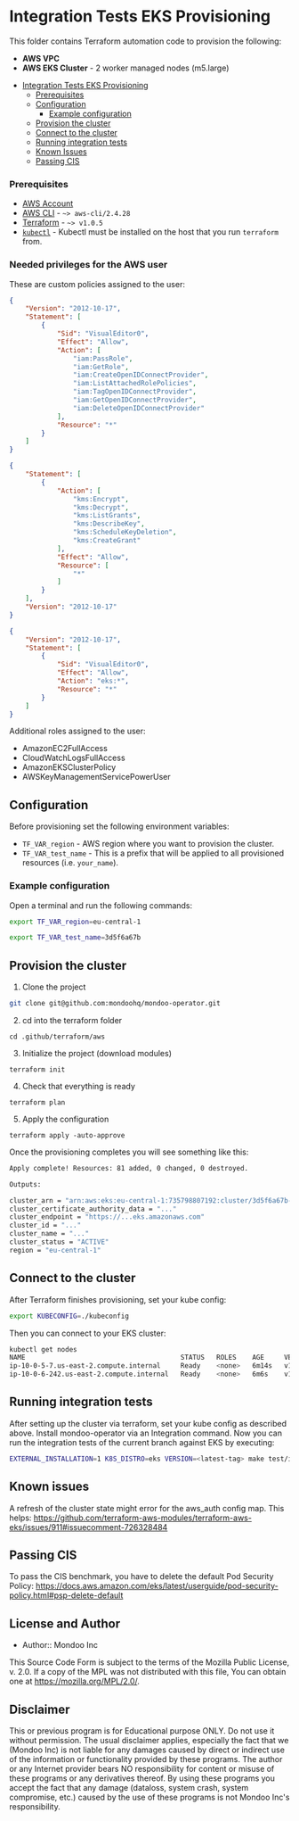# Integration Tests EKS Provisioning

This folder contains Terraform automation code to provision the following:

- **AWS VPC**
- **AWS EKS Cluster** - 2 worker managed nodes (m5.large)

<!-- @import "[TOC]" {cmd="toc" depthFrom=1 depthTo=6 orderedList=false} -->

<!-- code_chunk_output -->

- [Integration Tests EKS Provisioning](#integration-tests-eks-provisioning)
    - [Prerequisites](#prerequisites)
  - [Configuration](#configuration)
    - [Example configuration](#example-configuration)
  - [Provision the cluster](#provision-the-cluster)
  - [Connect to the cluster](#connect-to-the-cluster)
  - [Running integration tests](#running-integration-tests)
  - [Known Issues](#known-issues)
  - [Passing CIS](#passing-cis)

<!-- /code_chunk_output -->

### Prerequisites

- [AWS Account](https://aws.amazon.com/free/)
- [AWS CLI](https://docs.aws.amazon.com/cli/latest/userguide/install-cliv2.html) - `~> aws-cli/2.4.28`
- [Terraform](https://learn.hashicorp.com/tutorials/terraform/install-cli) - `~> v1.0.5`
- [`kubectl`]() - Kubectl must be installed on the host that you run `terraform` from.

### Needed privileges for the AWS user

These are custom policies assigned to the user:

```json
{
    "Version": "2012-10-17",
    "Statement": [
        {
            "Sid": "VisualEditor0",
            "Effect": "Allow",
            "Action": [
                "iam:PassRole",
                "iam:GetRole",
                "iam:CreateOpenIDConnectProvider",
                "iam:ListAttachedRolePolicies",
                "iam:TagOpenIDConnectProvider",
                "iam:GetOpenIDConnectProvider",
                "iam:DeleteOpenIDConnectProvider"
            ],
            "Resource": "*"
        }
    ]
}
```

```json
{
    "Statement": [
        {
            "Action": [
                "kms:Encrypt",
                "kms:Decrypt",
                "kms:ListGrants",
                "kms:DescribeKey",
                "kms:ScheduleKeyDeletion",
                "kms:CreateGrant"
            ],
            "Effect": "Allow",
            "Resource": [
                "*"
            ]
        }
    ],
    "Version": "2012-10-17"
}
```

```json
{
    "Version": "2012-10-17",
    "Statement": [
        {
            "Sid": "VisualEditor0",
            "Effect": "Allow",
            "Action": "eks:*",
            "Resource": "*"
        }
    ]
}
```

Additional roles assigned to the user:

- AmazonEC2FullAccess
- CloudWatchLogsFullAccess
- AmazonEKSClusterPolicy
- AWSKeyManagementServicePowerUser

## Configuration

Before provisioning set the following environment variables:

- `TF_VAR_region` - AWS region where you want to provision the cluster.
- `TF_VAR_test_name` - This is a prefix that will be applied to all provisioned resources (i.e. `your_name`).

### Example configuration 

Open a terminal and run the following commands:

```bash
export TF_VAR_region=eu-central-1

export TF_VAR_test_name=3d5f6a67b
```

## Provision the cluster

1. Clone the project
```bash title="Clone the project"
git clone git@github.com:mondoohq/mondoo-operator.git
```

2. cd into the terraform folder
```
cd .github/terraform/aws
```

3. Initialize the project (download modules)

```
terraform init
```

4. Check that everything is ready

```
terraform plan
```

5. Apply the configuration

```
terraform apply -auto-approve
```

Once the provisioning completes you will see something like this:

```bash
Apply complete! Resources: 81 added, 0 changed, 0 destroyed.

Outputs:

cluster_arn = "arn:aws:eks:eu-central-1:735798807192:cluster/3d5f6a67b-int-tests-bpke-cluster"
cluster_certificate_authority_data = "..."
cluster_endpoint = "https://...eks.amazonaws.com"
cluster_id = "..."
cluster_name = "..."
cluster_status = "ACTIVE"
region = "eu-central-1"

```

## Connect to the cluster

After Terraform finishes provisioning, set your kube config:
```bash
export KUBECONFIG=./kubeconfig
```

Then you can connect to your EKS cluster:

```bash
kubectl get nodes
NAME                                       STATUS   ROLES    AGE     VERSION
ip-10-0-5-7.us-east-2.compute.internal     Ready    <none>   6m14s   v1.21.5-eks-9017834
ip-10-0-6-242.us-east-2.compute.internal   Ready    <none>   6m6s    v1.21.5-eks-9017834
```

## Running integration tests

After setting up the cluster via terraform, set your kube config as described above.
Install mondoo-operator via an Integration command.
Now you can run the integration tests of the current branch against EKS by executing:
```bash
EXTERNAL_INSTALLATION=1 K8S_DISTRO=eks VERSION=<latest-tag> make test/integration
```

## Known issues

A refresh of the cluster state might error for the aws_auth config map.
This helps: https://github.com/terraform-aws-modules/terraform-aws-eks/issues/911#issuecomment-726328484

## Passing CIS

To pass the CIS benchmark, you have to delete the default Pod Security Policy:
https://docs.aws.amazon.com/eks/latest/userguide/pod-security-policy.html#psp-delete-default

## License and Author

* Author:: Mondoo Inc

This Source Code Form is subject to the terms of the Mozilla Public
License, v. 2.0. If a copy of the MPL was not distributed with this
file, You can obtain one at https://mozilla.org/MPL/2.0/.

## Disclaimer

This or previous program is for Educational purpose ONLY. Do not use it without permission. The usual disclaimer applies, especially the fact that we (Mondoo Inc) is not liable for any damages caused by direct or indirect use of the information or functionality provided by these programs. The author or any Internet provider bears NO responsibility for content or misuse of these programs or any derivatives thereof. By using these programs you accept the fact that any damage (dataloss, system crash, system compromise, etc.) caused by the use of these programs is not Mondoo Inc's responsibility.





